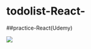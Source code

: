 # todolist-React-

##practice-React(Udemy)

![](https://user-images.githubusercontent.com/75869555/117990718-606aee00-b378-11eb-9675-c77313111d78.png)
